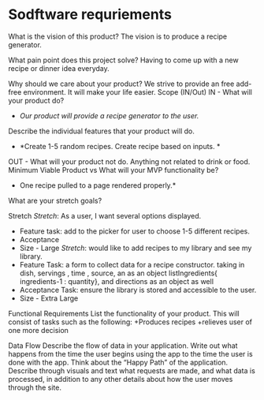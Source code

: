 # Sodftware requriements


What is the vision of this product? 
The vision is to produce a recipe generator.
 
What pain point does this project solve?
Having to come up with a new recipe or dinner idea everyday.
 
Why should we care about your product?
We strive to provide an free add-free environment. It will make your life easier.
Scope (IN/Out)
IN - What will your product do? 
+ *Our product will provide a recipe generator to the user.*

Describe the individual features that your product will do.
+ *Create 1-5 random recipes. Create recipe based on inputs. *

OUT - What will your product not do.
Anything not related to drink or food.
Minimum Viable Product vs
What will your MVP functionality be?
* One recipe pulled to a page rendered properly.*

What are your stretch goals?

Stretch
*Stretch*: As a user, I want several options displayed.
+  Feature task: add to the picker for user to choose 1-5 different recipes.
+ Acceptance
+ Size - Large
*Stretch*:  would like to add recipes to my library and see my library.
+ Feature Task: a form to collect data for a recipe constructor. taking in dish, servings , time , source, an as an object listIngredients{ ingredients-1 : quantity}, and directions as an object as well
+ Acceptance Task: ensure the library is stored and accessible to the user.
+ Size - Extra Large


Functional Requirements
List the functionality of your product. This will consist of tasks such as the following:
+Produces recipes 
+relieves user of one more decision




Data Flow
Describe the flow of data in your application. Write out what happens from the time the user begins using the app to the time the user is done with the app. Think about the “Happy Path” of the application. Describe through visuals and text what requests are made, and what data is processed, in addition to any other details about how the user moves through the site.

